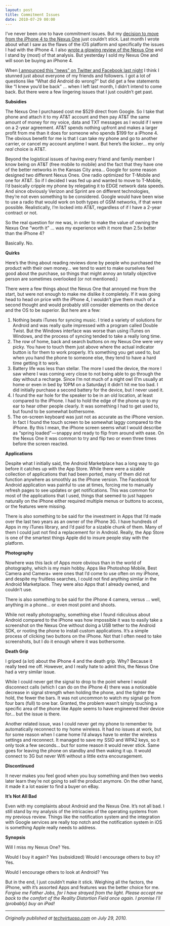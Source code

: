 ```yaml
---
layout: post
title: Commitment Issues
date: 2010-07-29 00:00
---
```



I’ve never been one to have commitment issues. But my [decision to move from the iPhone 4 to the Nexus One](http://techvirtuoso.com/2010/06/29/decision-is-final-apples-failure-is-sending-me-to-android/) just couldn’t stick. Last month I wrote about what I saw as the flaws of the iOS platform and specifically the issues I had with the iPhone 4. I also [wrote a glowing review of the Nexus One](http://techvirtuoso.com/2010/07/02/the-nexus-one-vs-the-iphone-and-life-after-ios/) and I stand by (most) of that analysis. But yesterday I sold my Nexus One and will soon be buying an iPhone 4.

When [I announced this “news” on Twitter and Facebook last night](http://twitter.com/Marshalus/status/19790864408) I think I stunned just about everyone of my friends and followers. I got a lot of questions like “What did Android do wrong?” but did get a few statements like “I knew you’d be back” … when I left last month, I didn’t intend to come back. But there were a few lingering issues that I just couldn’t get past.

**Subsidies**

The Nexus One I purchased cost me $529 direct from Google. So I take that phone and attach it to my AT&T account and then pay AT&T the same amount of money for my voice, data and TXT messages as I would if I were on a 2-year agreement. AT&T spends nothing upfront and makes a larger profit from me than it does for someone who spends $199 for a iPhone 4. The obvious benefit for me is that I can take my phone and go to another carrier, or cancel my account anytime I want. But here’s the kicker… my only _real_ choice is AT&T.

Beyond the logistical issues of having every friend and family member I know being on AT&T (free mobile to mobile) and the fact that they have one of the better networks in the Kansas City area… Google for some reason designed two different Nexus Ones. One radio optimized for T-Mobile and one for AT&T. So if I decided I was fed up and wanted to move to T-Mobile, I’d basically cripple my phone by relegating it to EDGE network data speeds. And since obviously Verizon and Sprint are on different technologies, they’re not even something to be considered. Google would have been wise to use a radio that would work on both types of GSM networks, if that were possible. Realistically, I’m locked into AT&T, regardless of if I have a 2-year contract or not.

So the real question for me was, in order to make the value of owning the Nexus One “worth it” … was my experience with it more than 2.5x better than the iPhone 4?

Basically. No.

**Quirks**

Here’s the thing about reading reviews done by people who purchased the product with their own money… we tend to want to make ourselves feel good about the purchase, so things that might annoy an totally objective person are sometimes overlooked (or not mentioned.)

There were a few things about the Nexus One that annoyed me from the start, but were not enough to make me dislike it completely. If it was going head to head on price with the iPhone 4, I wouldn’t give them much of a second thought and would probably still consider elements on the device and the OS to be superior. But here are a few:

1.  Nothing beats iTunes for syncing music. I tried a variety of solutions for Android and was really quite impressed with a program called Double Twist. But the Windows interface was worse than using iTunes on Windows, and the process of syncing tended to take a really long time.
2.  The row of home, back and search buttons on my Nexus One were very picky. You have to touch them just above where the actual indicator button is for them to work properly. It’s something you get used to, but when you hand the phone to someone else, they tend to have a hard time getting it to work.
3.  Battery life was less than stellar. The more I used the device, the more I saw where I was coming very close to not being able to go through the day without a recharge. Since I’m not much of a night owl (I’m usually at home or even in bed by 10PM on a Saturday) it didn’t hit me too bad. I did initially purchase a second battery for the device, but I never used it.
4.  I found the ear hole for the speaker to be in an old location, at least compared to the iPhone. I had to hold the edge of the phone up to my ear to hear other people clearly. It was something I had to get used to, but found to be somewhat bothersome.
5.  The on-screen keyboard was just not as accurate as the iPhone version. In fact I found the touch screen to be somewhat laggy compared to the iPhone. By this I mean, the iPhone screen seems what I would describe as “spring loaded” — snappy and ready to flip from around with ease. On the Nexus One it was common to try and flip two or even three times before the screen reacted.

**Applications**

Despite what I initially said, the Android Marketplace has a long way to go before it catches up with the App Store. While there were a sizable collection of applications that had been ported, many of them did not function anywhere as smoothly as the iPhone version. The Facebook for Android application was painful to use at times, forcing me to manually refresh pages to see updates or get notifications. This was common for most of the applications that I used, things that seemed to just happen naturally on the iPhone either required multiple menus or buttons to access, or the features were missing.

There is also something to be said for the investment in Apps that I’d made over the last two years as an owner of the iPhone 3G. I have hundreds of Apps in my iTunes library, and I’d paid for a sizable chunk of them. Many of them I could just not find a replacement for in Android. Really, the App Store is one of the smartest things Apple did to insure people stay with the platform.

**Photography**

Nowhere was this lack of Apps more obvious than in the world of photography, which is my main hobby. Apps like Photoshop Mobile, Best Camera and Camera+ were ones that I’d come to use often on my iPhone, and despite my fruitless searches, I could not find anything similar in the Android Marketplace. They were also Apps that I already owned, and couldn’t use.

There is also something to be said for the iPhone 4 camera, versus … well, anything in a phone… or even most point and shoots.

While not really photography, something else I found ridiculous about Android compared to the iPhone was how impossible it was to easily take a screenshot on the Nexus One without doing a USB tether to the Android SDK, or rooting the phone to install custom applications. It’s a simple process of clicking two buttons on the iPhone. Not that I often need to take screenshots, but I do it enough where it was bothersome.

**Death Grip**

I griped (a lot) about the iPhone 4 and the death grip. Why? Because it really teed me off. However, and I really hate to admit this, the Nexus One had a very similar issue.

While I could never get the signal to drop to the point where I would disconnect calls (which I can do on the iPhone 4) there was a noticeable decrease in signal strength when holding the phone, and the tighter the hold, the fewer the bars. It was not uncommon to watch my signal go from four bars (full) to one bar. Granted, the problem wasn’t simply touching a specific area of the phone like Apple seems to have engineered their device for… but the issue is there.

Another related issue, was I could never get my phone to remember to automatically reconnect to my home wireless. It had no issues at work, but for some reason when I came home I’d always have to enter the wireless settings and reconnect. It managed to save my SSID and WPA2 keys, so it only took a few seconds… but for some reason it would never stick. Same goes for leaving the phone on standby and then waking it up. It would connect to 3G but never Wifi without a little extra encouragement.

**Discontinued**

It never makes you feel good when you buy something and then two weeks later learn they’re not going to sell the product anymore. On the other hand, it made it a lot easier to find a buyer on eBay.

**It’s Not All Bad**

Even with my complaints about Android and the Nexus One. It’s not all bad. I still stand by my analysis of the intricacies of the operating systems from my previous review. Things like the notification system and the integration with Google services are really top notch and the notification system in iOS is something Apple really needs to address.

**Synopsis**

Will I miss my Nexus One? Yes.

Would I buy it again? Yes (subsidized) Would I encourage others to buy it? Yes.

Would I encourage others to look at Android? Yes

But in the end, I just couldn’t make it stick. Weighing all the factors, the iPhone, with it’s assorted Apps and features was the better choice for me. _Forgive me Father Jobs, for I have strayed from the light. Please accept me back to the comfort of the Reality Distortion Field once again. I promise I’ll (probably) buy an iPad!_

* * *

_Originally published at_ [_techvirtuoso.com_](http://techvirtuoso.com/2010/07/29/commitment-issues-sold-the-nexus-one-back-to-ios/) _on July 29, 2010._

